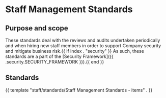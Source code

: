 # Staff Management Standards

## Purpose and scope

These standards deal with the reviews and audits undertaken periodically and when hiring new staff members in order to support Company security and mitigate business risk.{{ if index . "security" }} As such, these standards are a part of the [Security Framework]({{ .security.SECURITY_FRAMEWORK }}).{{ end }}

## Standards

{{ template "staff/standards/Staff Management Standards - items" . }}
